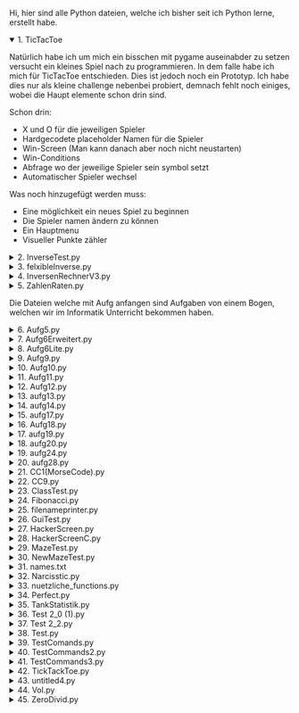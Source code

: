 Hi, hier sind alle Python dateien, welche ich bisher seit ich Python lerne, erstellt habe.

<details open>
  <summary>1. TicTacToe</summary>

  Natürlich habe ich um mich ein bisschen mit pygame auseinabder zu setzen versucht ein kleines Spiel nach zu programmieren. In dem falle habe ich mich für TicTacToe entschieden.
  Dies ist jedoch noch ein Prototyp. Ich habe dies nur als kleine challenge nebenbei probiert, demnach fehlt noch einiges, wobei die Haupt elemente schon drin sind.

  Schon drin:
  * X und O für die jeweiligen Spieler
  * Hardgecodete placeholder Namen für die Spieler
  * Win-Screen (Man kann danach aber noch nicht neustarten)
  * Win-Conditions
  * Abfrage wo der jeweilige Spieler sein symbol setzt
  * Automatischer Spieler wechsel

  Was noch hinzugefügt werden muss:
  * Eine möglichkeit ein neues Spiel zu beginnen
  * Die Spieler namen ändern zu können
  * Ein Hauptmenu
  * Visueller Punkte zähler
  
</details>


<details>
  <summary>2. InverseTest.py</summary>

  Dies war mein erster versuch an einem komplexen Projekt. Denn da wir im Mathe Unterricht gerade Inversen berechnen hatten, dachte ich mir, dass es doch eine witzige Idee sei, daraus ein Python Script zu machen, welches mir die Inverse einer 2x2 Matrix ausrechnet oder den Gauß an einer 3x3 Matrix anwendet.
  
</details>


<details>
  <summary>3. felxibleInverse.py</summary>

  Dies ist quasi die 2. iteration meines Inversen Tests aus Punkt 2. Bei dem Script soll man die größe der Matrix frei bestimmen können, hat funktioniert auch mit 2x2 Matrizen, aber darüber hinaus jedoch nicht mehr ganz und da dies nur ein kleines nebenprojekt ist, habe ich da auch nicht so viel energie mehr reingesteck den Fehler zu finden, weshalb ich lieber ein komplett neues Script dafür geschrieben habe.
  
</details>


<details>
  <summary>4. InversenRechnerV3.py</summary>

  Dies ist nun dieses neue Script, welches in Punkt 3 erwähnt wurde, welches ich geschrieben habe, um nochmal einen kompletten neuanfang an dem ganzen zu wagen. für diesen hatte ich auch im allgemeinen viel mehr funktionaltät geplant, wovon ich auch schon ein wenig implementiert habe, jedoch hatte die Schule dann noch mehr Zeit in anspruch genommen, wodurch ich die arbeit an diesem Script komplett vergessen hatte.
  Hier kann man aber wenigstens schonmal die help funktion verwenden.
  
</details>


<details>
  <summary>5. ZahlenRaten.py</summary>

  Dies ist mein erstes kleines Spiel welches ich probiert hatte. Es ist ein kleines Spiel wo man eine zufällige Zahl zwischen 0 und 100 erraten muss, es gibt sogar Tipps wenn man es nicht schafft und am ende wird auch ausgegeben mit wie vielen versuchen man die Zahl erraten hat.
  
</details>


Die Dateien welche mit Aufg anfangen sind Aufgaben von einem Bogen, welchen wir im Informatik Unterricht bekommen haben.

<details>
  <summary>6. Aufg5.py</summary>

  Hier lautete die Aufgabe:  
  Entwerfen Sie ein Script, um für einen eingegebenen Umsatz die Kategorie zu bestimmen. Als Umsätze der Kategorie A zählen Umsätze von mehr als 10.000 €, der Kategorie B entsprechen Umsätze zwischen 1000 € und 10.000 € und Kategorie C sind Umsätze unter 1000 €.
  
</details>


<details>
  <summary>7. Aufg6Erweitert.py</summary>

  Hier lautete die Aufgabe:  
  Entwerfen Sie ein Script, um für einen eingegebenen Betrag den Rabatt- und Zahlbetrag zu berechnen. Bei einem Betrag von über 100€ werden 5% und ab einem Mindestbetrag von 500€ werden 10% Rabatt gewährt
  
</details>


<details>
  <summary>8. Aufg6Lite.py</summary>

  Die Aufgabe war hier die selbe wie bei 7, nur ist dieses Script ein bisschen kleiner geschrieben
  
</details>


<details>
  <summary>9. Aufg9.py</summary>

  Hier lautete die Aufgabe:  
  Entwerfen Sie ein Script, um für ein eingegebenes Body-Mass-Index (BMI) zu ermitteln, wie die entsprechende Gewichtskategorie heißt und geben Sie diese aus.
  
</details>


<details>
  <summary>10. Aufg10.py</summary>

  Hier lautete die Aufgabe:  
  Entwerfen Sie ein Script, um für ein eingegebenes Jahr zu bestimmen, ob es sich um ein Schaltjahr handelt. Ein Schaltjahr ist durch 4 teilbar, nicht aber, wenn es durch 4 und 100 teilbar ist, jedoch ist es ein Schaltjahr, wenn es durch 4, 100 und 400 teilbar ist.
  
</details>


<details>
  <summary>11. Aufg11.py</summary>

  Hier lautete die Aufgabe:  
  Entwerfen Sie ein Script, um in zwei eingegebenen Zeichenketten zu überprüfen, ob einige Buchstaben jeweils darin vorkommen.
  
</details>


<details>
  <summary>12. Aufg12.py</summary>

  Hier lautete die Aufgabe:  
  Entwerfen Sie ein Script, um für eine eingegebene Zahl zu überprüfen, ob sie eine perfekte (vollkommene) Zahl ist! Eine perfekte Zahl ist eine Zahl, deren Summe aller echten Teiler (positiven Teiler außer der Zahl selbst) gleich der Zahl selbst ist.
  
</details>


<details>
  <summary>13. aufg13.py</summary>

  Hier lautete die Aufgabe:  
  Entwerfen Sie ein Script, um für eine eingegebene Dualzahl den Dezimalwert auszugeben.
  
</details>


<details>
  <summary>14. aufg14.py</summary>

  Hier lautete die Aufgabe:  
  Entwerfen Sie ein Script, um für eine eingegebene Zahl in Hexadezimaldarstellung den Dezimalwert auszugeben.
  
</details>


<details>
  <summary>15. aufg17.py</summary>

  Hier lautete die Aufgabe:  
  Entwerfen Sie ein Script, um die Übereinstimmung der letzten Ziffern einer ersten eingegebenen Zahl mit den Ziffern einer zweiten eingegebenen Zahl zu überprüfen. Die Anzahl der zu prüfenden letzten Ziffern entspricht der Anzahl der Ziffern der zweiten Zahl (bspw. werden bei 11 die letzten 2, bei 111 die letzten 3 Ziffern geprüft).
  
</details>


<details>
  <summary>16. Aufg18.py</summary>

  Hier lautete die Aufgabe:  
  Entwerfen Sie ein Script, um zu bestimmen, ob eine eingegebene Zahl eine narzisstische Zahl ist. Eine narzisstische Zahl ist eine Zahl, deren Summe ihrer Ziffern, jeweils potenziert mit dem Stellenwert, wieder die Zahl selbst ergibt.
  
</details>


<details>
  <summary>17. aufg19.py</summary>

  Hier lautete die Aufgabe:  
  Entwerfen Sie ein Script, um zu bestimmen, ob bei einer eingegebenen Anzahl von kleinen und großen Kisten mit unterschiedlichen Höhen, ein gewünschtes Kistenstapel gestapelt werden kann. Kleine Kisten haben die Höhe 1 und große Kisten haben die Höhe 5.
  
</details>


<details>
  <summary>18. aufg20.py</summary>

  Hier lautete die Aufgabe:  
  Entwerfen Sie ein Script, um in einer eingegebenen Zeichenkette die relative und absolute Häufigkeit von Vokalen (a, e, i, o, u) zu bestimmen.
  
</details>


<details>
  <summary>19. aufg24.py</summary>

  Hier lautete die Aufgabe:  
  Entwerfen Sie ein Script, um eine eingegebene Zeichenkette zu formatieren. Befindet sich ein "\_" vor einem Wort, dann wird das gesamte Wort groß geschrieben. Befindet sich ein "\_" hinter dem Wort, dann wird das gesamte Wort klein geschrieben. Befindet sich "\_" vor und hinter einem Wort, dann zählt das letzte Zeichen. Befindet sich "\_" zwischen zwei Worten, dann gehört zur Zeichenkette. Hat es kein Formatierungszeichen, dann bleibt das Wort unverändert.
  
</details>


<details>
  <summary>20. aufg28.py</summary>

  Hier lautete die Aufgabe:  
  Entwerfen Sie ein Script, um Passwörter aus einer eingegebenen Zeichenkette zu bilden.
  
</details>


<details>
  <summary>21. CC1(MorseCode).py</summary>

  In dieser Challenge war es die Aufgabe eine Morse-Code übersetzer zu schreiben.  
  Meinem habe ich folgende funktionen gegeben:
  * Alle gängigen Zeichen, die man so benutzen würde
  * Übersetzen in beide richtungen
  * Auswahlmöglichkeit zwischen mehreren wegen ein Leerzeichen darzustellen 

  > [Übrigens]
  > Dies ist die erste Challenge von der Website "https://www.codecademy.com/resources/blog/advanced-python-code-challenges/".
  
</details>


<details>
  <summary>22. CC9.py</summary>

  In dieser Challenge war es die Aufgabe eine funktion zu schreiben, welche eine Nummer akzeptiert und das ergebnis daraus zurück gibt, welches aus der größtmöglichsten Zahl, die man aus den Ziffern dieser Zahl machen kann, minus der kleinsten Zahl, die man aus den Ziffern machen kann, besteht.

  > [Übrigens]
  > Dies ist die neunte Challenge von der Website "https://www.codecademy.com/resources/blog/advanced-python-code-challenges/".
  
</details>


<details>
  <summary>23. ClassTest.py</summary>

  Mein erster Test mit Classes ohne mir vorher irgendwas dazu angeguckt zu haben.
  
</details>


<details>
  <summary>24. Fibonacci.py</summary>

  Ein kleines Script um eine Fibonacci Zahl zu ermitteln, weil ich mal eine in einem YouTube Video gesehen habe und mir gedacht habe, da kommt doch was nicht hin. Ich hatte recht, die Person hatte sich um eine Zahl verrechnet.
  
</details>


<details>
  <summary>25. filenameprinter.py</summary>

  Dies ist tatsächlich das Script welches ich geschrieben habe um mir eine liste zu erstellen, welche den namen von jedem Script usw. enthält und dazu noch ein bisschen mehr um die Formatierung für GitHub zu vereinfachen, damit ich das ganze einfach rüber kopieren konnte, um mir das schreiben der ganzen Beschreibungen zu vereinfachen.
  
</details>


<details>
  <summary>26. GuiTest.py</summary>

  Dies ist mein erster versuch an einem non-textbased Script bzw. mein erster versuch mal eine Library zu probieren, welche das erstellen eines GUIs ermöglicht.
  
</details>


<details>
  <summary>27. HackerScreen.py</summary>

  Dies war eine witzige Idee die ich kurz vor einer Studienfahrt hatte. Das prinzip ist simpel, einfach ein paar Hex werte recht schnell in eine Konsole printen, damit es schön so aussieht wie in diesen total übertriebenen Hacking Szenen in Serien. Der gendanke war, dass die reaktion von jemandem _nicht so technik affinen_ ist, recht witzig wäre, wenn diese Person das auf dem Bildschirm sieht, wenn ich mein Laptop offen stehen lasse.  
  Zu dieser Situation ist es leider nocht gekommen, aber die blicke von freunden, wenn ich denen das Script gezeigt habe, waren auch witzig.
  
</details>


<details>
  <summary>28. HackerScreenC.py</summary>

  Dieses Script ist quasi das aus Punkt 27, nur dass man jetzt die _breite_ einstellen kann, also mit wie vielen Hex werten von links nach rechts die Konsole gefüllt wird. Noch dazu ist das ganze jetzt bunt, dafür steht das C im namen, bzw. es steht für **_C_olor**, also Farbe.
  
</details>


<details>
  <summary>29. MazeTest.py</summary>
</details>


<details>
  <summary>30. NewMazeTest.py</summary>
</details>


<details>
  <summary>31. names.txt</summary>
</details>


<details>
  <summary>32. Narcisstic.py</summary>
</details>


<details>
  <summary>33. nuetzliche_functions.py</summary>
</details>


<details>
  <summary>34. Perfect.py</summary>
</details>


<details>
  <summary>35. TankStatistik.py</summary>
</details>


<details>
  <summary>36. Test 2_0 (1).py</summary>
</details>


<details>
  <summary>37. Test 2_2.py</summary>
</details>


<details>
  <summary>38. Test.py</summary>
</details>


<details>
  <summary>39. TestComands.py</summary>
</details>


<details>
  <summary>40. TestCommands2.py</summary>
</details>


<details>
  <summary>41. TestCommands3.py</summary>
</details>


<details>
  <summary>42. TickTackToe.py</summary>
</details>


<details>
  <summary>43. untitled4.py</summary>
</details>


<details>
  <summary>44. Vol.py</summary>
</details>


<details>
  <summary>45. ZeroDivid.py</summary>
</details>

